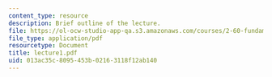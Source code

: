 ```yaml
---
content_type: resource
description: Brief outline of the lecture.
file: https://ol-ocw-studio-app-qa.s3.amazonaws.com/courses/2-60-fundamentals-of-advanced-energy-conversion-spring-2004/013ac35c8095453b02163118f12ab140_lecture1.pdf
file_type: application/pdf
resourcetype: Document
title: lecture1.pdf
uid: 013ac35c-8095-453b-0216-3118f12ab140
---
```

